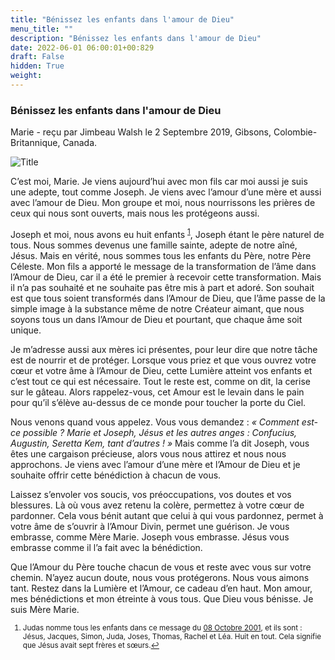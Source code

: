 ```yaml
---
title: "Bénissez les enfants dans l'amour de Dieu"
menu_title: ""
description: "Bénissez les enfants dans l'amour de Dieu"
date: 2022-06-01 06:00:01+00:829
draft: False
hidden: True
weight:
---
```

### Bénissez les enfants dans l'amour de Dieu

Marie - reçu par Jimbeau Walsh le 2 Septembre 2019, Gibsons, Colombie-Britannique, Canada.

![Title](/fr-contemporary-messages/fr-contemporary-messages-by-date-order/fr-contemporary-messages-2019/fr-marie-mere-de-jesus2.jpg)

C’est moi, Marie. Je viens aujourd’hui avec mon fils car moi aussi je suis une adepte, tout comme Joseph. Je viens avec l’amour d’une mère et aussi avec l’amour de Dieu. Mon groupe et moi, nous nourrissons les prières de ceux qui nous sont ouverts, mais nous les protégeons aussi.

Joseph et moi, nous avons eu huit enfants <sup id=”a1”>[1](#f1)</sup>, Joseph étant le père naturel de tous. Nous sommes devenus une famille sainte, adepte de notre aîné, Jésus. Mais en vérité, nous sommes tous les enfants du Père, notre Père Céleste. Mon fils a apporté le message de la transformation de l’âme dans l’Amour de Dieu, car il a été le premier à recevoir cette transformation. Mais il n’a pas souhaité et ne souhaite pas être mis à part et adoré. Son souhait est que tous soient transformés dans l’Amour de Dieu, que l’âme passe de la simple image à la substance même de notre Créateur aimant, que nous soyons tous un dans l’Amour de Dieu et pourtant, que chaque âme soit unique.

Je m’adresse aussi aux mères ici présentes, pour leur dire que notre tâche est de nourrir et de protéger. Lorsque vous priez et que vous ouvrez votre cœur et votre âme à l’Amour de Dieu, cette Lumière atteint vos enfants et c’est tout ce qui est nécessaire. Tout le reste est, comme on dit, la cerise sur le gâteau. Alors rappelez-vous, cet Amour est le levain dans le pain pour qu’il s’élève au-dessus de ce monde pour toucher la porte du Ciel.

Nous venons quand vous appelez. Vous vous demandez : *« Comment est-ce possible ? Marie et Joseph, Jésus et les autres anges : Confucius, Augustin, Seretta Kem, tant d’autres ! »* Mais comme l’a dit Joseph, vous êtes une cargaison précieuse, alors vous nous attirez et nous nous approchons. Je viens avec l’amour d’une mère et l’Amour de Dieu et je souhaite offrir cette bénédiction à chacun de vous.

Laissez s’envoler vos soucis, vos préoccupations, vos doutes et vos blessures. Là où vous avez retenu la colère, permettez à votre cœur de pardonner. Cela vous bénit autant que celui à qui vous pardonnez, permet à votre âme de s’ouvrir à l’Amour Divin, permet une guérison. Je vous embrasse, comme Mère Marie. Joseph vous embrasse. Jésus vous embrasse comme il l’a fait avec la bénédiction.

Que l’Amour du Père touche chacun de vous et reste avec vous sur votre chemin. N’ayez aucun doute, nous vous protégerons. Nous vous aimons tant. Restez dans la Lumière et l’Amour, ce cadeau d’en haut. Mon amour, mes bénédictions et mon étreinte à vous tous. Que Dieu vous bénisse. Je suis Mère Marie.
<small>

1. <large id=”f1”> Judas nomme tous les enfants dans ce message du [08 Octobre 2001](/fr-contemporary-messages/fr-contemporary-messages-by-date-order/fr-contemporary-messages-2001/fr-2001-10-8-1-hr-judas/), et ils sont : Jésus, Jacques, Simon, Juda, Joses, Thomas, Rachel et Léa. Huit en tout. Cela signifie que Jésus avait sept frères et sœurs.[↩](#a1)
